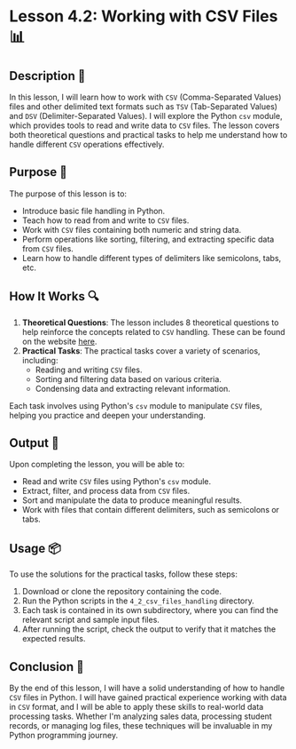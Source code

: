 # Lesson 4.2: Working with CSV Files 📊

## Description 📝

In this lesson, I will learn how to work with `CSV` (Comma-Separated Values) files and other delimited text formats such as `TSV` (Tab-Separated Values) and `DSV` (Delimiter-Separated Values).
I will explore the Python `csv` module, which provides tools to read and write data to `CSV` files.
The lesson covers both theoretical questions and practical tasks to help me understand how to handle different `CSV` operations effectively.

## Purpose 🎯

The purpose of this lesson is to:

-   Introduce basic file handling in Python.
-   Teach how to read from and write to `CSV` files.
-   Work with `CSV` files containing both numeric and string data.
-   Perform operations like sorting, filtering, and extracting specific data from `CSV` files.
-   Learn how to handle different types of delimiters like semicolons, tabs, etc.

## How It Works 🔍

1. **Theoretical Questions**: The lesson includes 8 theoretical questions to help reinforce the concepts related to `CSV` handling. These can be found on the website [here](https://stepik.org/lesson/518491/step/1?unit=510939).
2. **Practical Tasks**: The practical tasks cover a variety of scenarios, including:
    - Reading and writing `CSV` files.
    - Sorting and filtering data based on various criteria.
    - Condensing data and extracting relevant information.

Each task involves using Python's `csv` module to manipulate `CSV` files, helping you practice and deepen your understanding.

## Output 📜

Upon completing the lesson, you will be able to:

-   Read and write `CSV` files using Python's `csv` module.
-   Extract, filter, and process data from `CSV` files.
-   Sort and manipulate the data to produce meaningful results.
-   Work with files that contain different delimiters, such as semicolons or tabs.

## Usage 📦

To use the solutions for the practical tasks, follow these steps:

1. Download or clone the repository containing the code.
2. Run the Python scripts in the `4_2_csv_files_handling` directory.
3. Each task is contained in its own subdirectory, where you can find the relevant script and sample input files.
4. After running the script, check the output to verify that it matches the expected results.

## Conclusion 🚀

By the end of this lesson, I will have a solid understanding of how to handle `CSV` files in Python.
I will have gained practical experience working with data in `CSV` format, and I will be able to apply these skills to real-world data processing tasks.
Whether I'm analyzing sales data, processing student records, or managing log files, these techniques will be invaluable in my Python programming journey.
